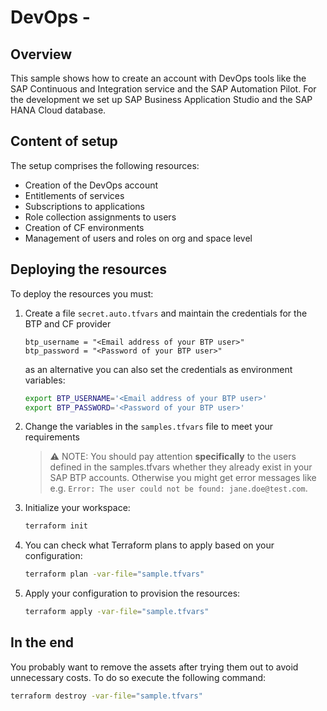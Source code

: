 # DevOps - 

## Overview

This sample shows how to create an account with DevOps tools like the SAP Continuous and Integration service and the SAP Automation Pilot. For the development we set up SAP Business Application Studio and the SAP HANA Cloud database.

## Content of setup

The setup comprises the following resources:

- Creation of the DevOps account
- Entitlements of services
- Subscriptions to applications
- Role collection assignments to users
- Creation of CF environments
- Management of users and roles on org and space level

## Deploying the resources

To deploy the resources you must:

1. Create a file `secret.auto.tfvars` and maintain the credentials for the BTP and CF provider

   ```hcl
   btp_username = "<Email address of your BTP user>"
   btp_password = "<Password of your BTP user>"
   ```
   as an alternative you can also set the credentials as environment variables: 
   ```bash
   export BTP_USERNAME='<Email address of your BTP user>'
   export BTP_PASSWORD='<Password of your BTP user>'
   ```
2. Change the variables in the `samples.tfvars` file to meet your requirements

   > ⚠ NOTE: You should pay attention **specifically** to the users defined in the samples.tfvars whether they already exist in your SAP BTP accounts. Otherwise you might get error messages like e.g. `Error: The user could not be found: jane.doe@test.com`.

3. Initialize your workspace:

   ```bash
   terraform init
   ```

4. You can check what Terraform plans to apply based on your configuration:

   ```bash
   terraform plan -var-file="sample.tfvars"
   ```

5. Apply your configuration to provision the resources:

   ```bash
   terraform apply -var-file="sample.tfvars"
   ```

## In the end

You probably want to remove the assets after trying them out to avoid unnecessary costs. To do so execute the following command:

```bash
terraform destroy -var-file="sample.tfvars"
```
